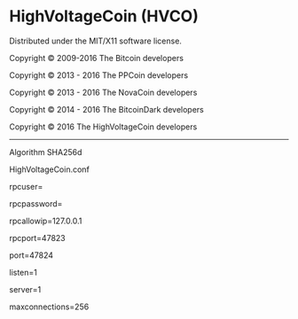 HighVoltageCoin (HVCO)
===================
Distributed under the MIT/X11 software license.

Copyright © 2009-2016 The Bitcoin developers

Copyright © 2013 - 2016 The PPCoin developers

Copyright © 2013 - 2016 The NovaCoin developers

Copyright © 2014 - 2016 The BitcoinDark developers

Copyright © 2016 The HighVoltageCoin developers


-----


Algorithm SHA256d




HighVoltageCoin.conf


rpcuser=

rpcpassword=

rpcallowip=127.0.0.1

rpcport=47823

port=47824

listen=1

server=1

maxconnections=256

